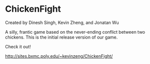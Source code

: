 # ChickenFight

Created by Dinesh Singh, Kevin Zheng, and Jonatan Wu

A silly, frantic game based on the never-ending conflict between two chickens. This is the initial release version of our game.

Check it out!

http://sites.bxmc.poly.edu/~kevinzeng/ChickenFight/
